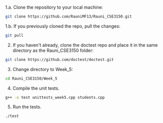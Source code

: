 1.a. Clone the repository to your local machine: 
```bash
git clone https://github.com/RauniMF13/Rauni_CSE3150.git
```
1.b. If you previously cloned the repo, pull the changes:
```bash
git pull
```
2. If you haven't already, clone the doctest repo and place it in the same directory as the Rauni_CSE3150 folder:
```bash
git clone https://github.com/doctest/doctest.git
```
3. Change directory to Week_5:
```bash
cd Rauni_CSE3150/Week_5
```
4. Compile the unit tests.
```bash
g++ -o test unittests_week5.cpp students.cpp
```
5. Run the tests.
```bash
./test
```
